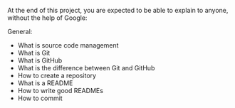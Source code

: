 At the end of this project, you are expected to be able to explain to anyone, without the help of Google:

General:
- What is source code management
- What is Git
- What is GitHub
- What is the difference between Git and GitHub
- How to create a repository
- What is a README
- How to write good READMEs
- How to commit
